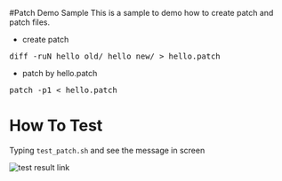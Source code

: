 #Patch Demo Sample
This is a sample to demo how to create patch and patch files.

* create patch
<pre>
diff -ruN hello_old/ hello_new/ > hello.patch
</pre>

* patch by hello.patch
<pre>
patch -p1 < hello.patch
</pre>

# How To Test
Typing `test_patch.sh` and see the message in screen

![test result link](http://139.162.35.49/image/Linux-Programming/script_patch_2016-03-22_10.18.28.png)

